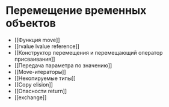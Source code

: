 # Перемещение временных объектов
* [[Функция move]]
* [[rvalue lvalue reference]]
* [[Конструктор перемещения и перемещающий оператор присваивания]]
* [[Передача параметра по значению]]
* [[Move-итераторы]]
* [[Некопируемые типы]]
* [[Copy elision]]
* [[Опасности return]]
* [[exchange]]